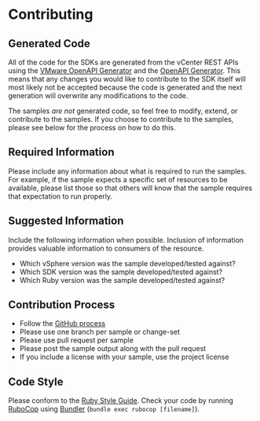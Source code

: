 # Contributing

## Generated Code

All of the code for the SDKs are generated from the vCenter REST APIs using the [VMware OpenAPI Generator](https://github.com/vmware/vmware-openapi-generator) and the [OpenAPI Generator](https://github.com/openapitools/openapi-generator). This means that any changes you would like to contribute to the SDK itself will most likely not be accepted because the code is generated and the next generation will overwrite any modifications to the code.

The samples _are not_ generated code, so feel free to modify, extend, or contribute to the samples. If you choose to contribute to the samples, please see below for the process on how to do this.

## Required Information

Please include any information about what is required to run the samples. For example, if the sample expects a specific set of resources to be available, please list those so that others will know that the sample requires that expectation to run properly.

## Suggested Information

Include the following information when possible. Inclusion of information provides valuable information to consumers of the resource.

* Which vSphere version was the sample developed/tested against?
* Which SDK version was the sample developed/tested against?
* Which Ruby version was the sample developed/tested against?

## Contribution Process

* Follow the [GitHub process](https://help.github.com/articles/fork-a-repo)
* Please use one branch per sample or change-set
* Please use pull request per sample
* Please post the sample output along with the pull request
* If you include a license with your sample, use the project license

## Code Style

Please conform to the [Ruby Style Guide](https://github.com/bbatsov/ruby-style-guide). Check your code by running [RuboCop](http://rubocop.readthedocs.io/en/latest/) using [Bundler](https://bundler.io) (`bundle exec rubocop [filename]`).
